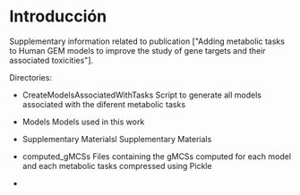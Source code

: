 # Introducción


Supplementary information related to publication ["Adding metabolic tasks to Human GEM models to improve the study
of gene targets and their associated toxicities"].

Directories:

- CreateModelsAssociatedWithTasks                            Script to generate all models associated with the diferent metabolic tasks

- Models                                                     Models used in this work

- Supplementary Materialsl                                   Supplementary Materials

- computed_gMCSs                                             Files containing the gMCSs computed for each model and each metabolic tasks compressed using Pickle

-
